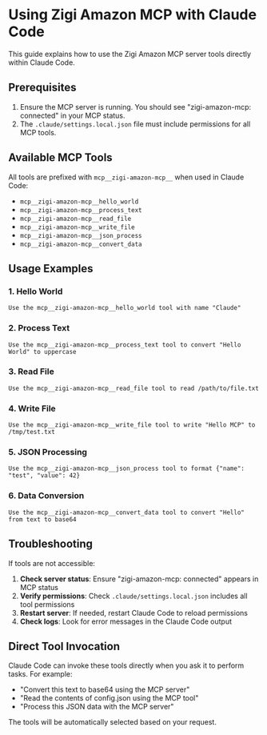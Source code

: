 # Using Zigi Amazon MCP with Claude Code

This guide explains how to use the Zigi Amazon MCP server tools directly within Claude Code.

## Prerequisites

1. Ensure the MCP server is running. You should see "zigi-amazon-mcp: connected" in your MCP status.
2. The `.claude/settings.local.json` file must include permissions for all MCP tools.

## Available MCP Tools

All tools are prefixed with `mcp__zigi-amazon-mcp__` when used in Claude Code:

- `mcp__zigi-amazon-mcp__hello_world`
- `mcp__zigi-amazon-mcp__process_text`
- `mcp__zigi-amazon-mcp__read_file`
- `mcp__zigi-amazon-mcp__write_file`
- `mcp__zigi-amazon-mcp__json_process`
- `mcp__zigi-amazon-mcp__convert_data`

## Usage Examples

### 1. Hello World
```
Use the mcp__zigi-amazon-mcp__hello_world tool with name "Claude"
```

### 2. Process Text
```
Use the mcp__zigi-amazon-mcp__process_text tool to convert "Hello World" to uppercase
```

### 3. Read File
```
Use the mcp__zigi-amazon-mcp__read_file tool to read /path/to/file.txt
```

### 4. Write File
```
Use the mcp__zigi-amazon-mcp__write_file tool to write "Hello MCP" to /tmp/test.txt
```

### 5. JSON Processing
```
Use the mcp__zigi-amazon-mcp__json_process tool to format {"name": "test", "value": 42}
```

### 6. Data Conversion
```
Use the mcp__zigi-amazon-mcp__convert_data tool to convert "Hello" from text to base64
```

## Troubleshooting

If tools are not accessible:

1. **Check server status**: Ensure "zigi-amazon-mcp: connected" appears in MCP status
2. **Verify permissions**: Check `.claude/settings.local.json` includes all tool permissions
3. **Restart server**: If needed, restart Claude Code to reload permissions
4. **Check logs**: Look for error messages in the Claude Code output

## Direct Tool Invocation

Claude Code can invoke these tools directly when you ask it to perform tasks. For example:
- "Convert this text to base64 using the MCP server"
- "Read the contents of config.json using the MCP tool"
- "Process this JSON data with the MCP server"

The tools will be automatically selected based on your request.